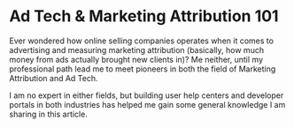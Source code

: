 # Ad Tech & Marketing Attribution 101

Ever wondered how online selling companies operates when it comes to advertising and measuring marketing attribution (basically, how much money from ads actually brought new clients in)? Me neither, until my professional path lead me to meet pioneers in both the field of Marketing Attribution and Ad Tech.

I am no expert in either fields, but building user help centers and developer portals in both industries has helped me gain some general knowledge I am sharing in this article.
